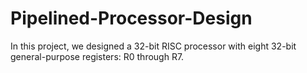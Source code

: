 # Pipelined-Processor-Design
In this project, we designed a 32-bit RISC processor with eight 32-bit general-purpose registers: R0 through R7.
